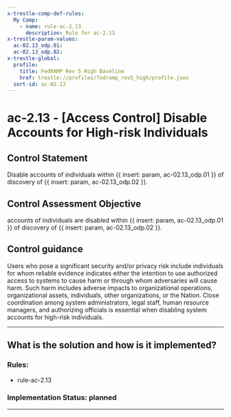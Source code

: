 ```yaml
---
x-trestle-comp-def-rules:
  My Comp:
    - name: rule-ac-2.13
      description: Rule for ac-2.13
x-trestle-param-values:
  ac-02.13_odp.01:
  ac-02.13_odp.02:
x-trestle-global:
  profile:
    title: FedRAMP Rev 5 High Baseline
    href: trestle://profiles/fedramp_rev5_high/profile.json
  sort-id: ac-02.13
---
```


# ac-2.13 - \[Access Control\] Disable Accounts for High-risk Individuals

## Control Statement

Disable accounts of individuals within {{ insert: param, ac-02.13_odp.01 }} of discovery of {{ insert: param, ac-02.13_odp.02 }}.

## Control Assessment Objective

accounts of individuals are disabled within {{ insert: param, ac-02.13_odp.01 }} of discovery of {{ insert: param, ac-02.13_odp.02 }}.

## Control guidance

Users who pose a significant security and/or privacy risk include individuals for whom reliable evidence indicates either the intention to use authorized access to systems to cause harm or through whom adversaries will cause harm. Such harm includes adverse impacts to organizational operations, organizational assets, individuals, other organizations, or the Nation. Close coordination among system administrators, legal staff, human resource managers, and authorizing officials is essential when disabling system accounts for high-risk individuals.

______________________________________________________________________

## What is the solution and how is it implemented?

<!-- For implementation status enter one of: implemented, partial, planned, alternative, not-applicable -->

<!-- Note that the list of rules under ### Rules: is read-only and changes will not be captured after assembly to JSON -->

<!-- Add control implementation description here for control: ac-2.13 -->

### Rules:

  - rule-ac-2.13

### Implementation Status: planned

______________________________________________________________________
